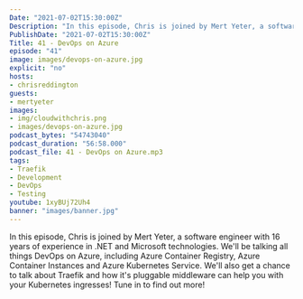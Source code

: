 ```yaml
---
Date: "2021-07-02T15:30:00Z"
Description: "In this episode, Chris is joined by Mert Yeter, a software engineer with 16 years of experience in .NET and Microsoft technologies. We'll be talking all things DevOps on Azure, including Azure Container Registry, Azure Container Instances and Azure Kubernetes Service. We'll also get a chance to talk about Traefik and how it's pluggable middleware can help you with your Kubernetes ingresses! Tune in to find out more!"
PublishDate: "2021-07-02T15:30:00Z"
Title: 41 - DevOps on Azure
episode: "41"
image: images/devops-on-azure.jpg
explicit: "no"
hosts:
- chrisreddington
guests:
- mertyeter
images:
- img/cloudwithchris.png
- images/devops-on-azure.jpg
podcast_bytes: "54743040"
podcast_duration: "56:58.000"
podcast_file: 41 - DevOps on Azure.mp3
tags:
- Traefik
- Development
- DevOps
- Testing
youtube: 1xyBUj72Uh4
banner: "images/banner.jpg"
---
```

In this episode, Chris is joined by Mert Yeter, a software engineer with 16 years of experience in .NET and Microsoft technologies. We'll be talking all things DevOps on Azure, including Azure Container Registry, Azure Container Instances and Azure Kubernetes Service. We'll also get a chance to talk about Traefik and how it's pluggable middleware can help you with your Kubernetes ingresses! Tune in to find out more!